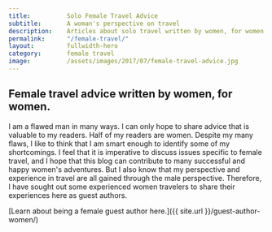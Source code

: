```yaml
---
title: 			Solo Female Travel Advice
subtitle: 		A woman's perspective on travel
description: 	Articles about solo travel written by women, for women. Get tips and tricks about solo female travel from women who have been all around the world.
permalink: 		"/female-travel/"
layout: 		fullwidth-hero
category: 		female travel
image: 			/assets/images/2017/07/female-travel-advice.jpg
---
```


## Female travel advice written by women, for women.

I am a flawed man in many ways. I can only hope to share advice that is valuable to my readers. Half of my readers are women. Despite my many flaws, I like to think that I am smart enough to identify some of my shortcomings. I feel that it is imperative to discuss issues specific to female travel, and I hope that this blog can contribute to many successful and happy women's adventures. But I also know that my perspective and experience in travel are all gained through the male perspective. Therefore, I have sought out some experienced women travelers to share their experiences here as guest authors.

[Learn about being a female guest author here.]({{ site.url }}/guest-author-women/)